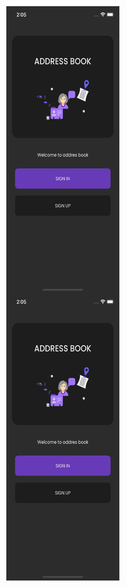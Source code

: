 <img align="left" src="dark/Simulator%20Screen%20Shot%20-%20iPhone%2012%20-%202021-05-26%20at%2002.05.36.png" width ="300" height="760" >
<img align="left" src="dark/Simulator%20Screen%20Shot%20-%20iPhone%2012%20-%202021-05-26%20at%2002.05.36.png" width ="300" height="760" >
